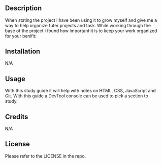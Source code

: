 # <Bootcamp Study Guide>

## Description

When stating the project I have been using it to grow myself and give me a way to help orgonize futer projects and task. While working through the base of the project i found how important it is to keep your work organized for your benifit:

## Installation

N/A

## Usage

With this study guide it will help with notes on HTML, CSS, JavaScript and Git. With this guide a DevTool console can be used to pick a section to study.

## Credits

N/A

## License

Please refer to the LICENSE in the repo.
